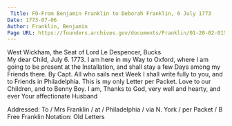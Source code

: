 ```yaml
---
 Title: FO-From Benjamin Franklin to Deborah Franklin, 6 July 1773
Date: 1773-07-06
Author: Franklin, Benjamin
Page URL: https://founders.archives.gov/documents/Franklin/01-20-02-0151
---
```



  West Wickham, the Seat of Lord Le Despencer, Bucks   
  My dear Child,
July 6. 1773.
I am here in my Way to Oxford, where I am going to be present at the Installation, and shall stay a few Days among my Friends there. By Capt. All who sails next Week I shall write fully to you, and to Friends in Philadelphia. This is my only Letter per Packet. Love to our Children, and to Benny Boy. I am, Thanks to God, very well and hearty, and ever Your affectionate Husband
 
Addressed: To / Mrs Franklin / at / Philadelphia / via N. York / per Packet / B Free Franklin
Notation: Old Letters


